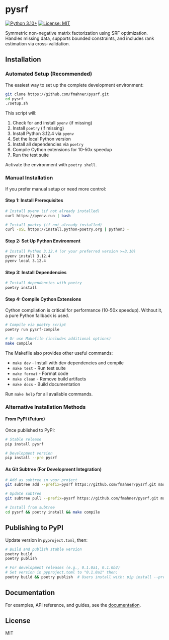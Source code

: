 # pysrf

[![Python 3.10+](https://img.shields.io/badge/python-3.10+-blue.svg)](https://www.python.org/downloads/)
[![License: MIT](https://img.shields.io/badge/License-MIT-yellow.svg)](https://opensource.org/licenses/MIT)

Symmetric non-negative matrix factorization using SRF optimization. Handles missing data, supports bounded constraints, and includes rank estimation via cross-validation.

## Installation

### Automated Setup (Recommended)

The easiest way to set up the complete development environment:

```bash
git clone https://github.com/fmahner/pysrf.git
cd pysrf
./setup.sh
```

This script will:
1. Check for and install `pyenv` (if missing)
2. Install `poetry` (if missing)
3. Install Python 3.12.4 via `pyenv`
4. Set the local Python version
5. Install all dependencies via `poetry`
6. Compile Cython extensions for 10-50x speedup
7. Run the test suite

Activate the environment with `poetry shell`.

### Manual Installation

If you prefer manual setup or need more control:

#### Step 1: Install Prerequisites

```bash
# Install pyenv (if not already installed)
curl https://pyenv.run | bash

# Install poetry (if not already installed)
curl -sSL https://install.python-poetry.org | python3 -
```

#### Step 2: Set Up Python Environment

```bash
# Install Python 3.12.4 (or your preferred version >=3.10)
pyenv install 3.12.4
pyenv local 3.12.4
```

#### Step 3: Install Dependencies

```bash
# Install dependencies with poetry
poetry install
```

#### Step 4: Compile Cython Extensions

Cython compilation is critical for performance (10-50x speedup). Without it, a pure Python fallback is used.

```bash
# Compile via poetry script
poetry run pysrf-compile

# Or use Makefile (includes additional options)
make compile
```

The Makefile also provides other useful commands:
- `make dev` - Install with dev dependencies and compile
- `make test` - Run test suite
- `make format` - Format code
- `make clean` - Remove build artifacts
- `make docs` - Build documentation

Run `make help` for all available commands.

### Alternative Installation Methods

#### From PyPI (Future)

Once published to PyPI:

```bash
# Stable release
pip install pysrf

# Development version
pip install --pre pysrf
```

#### As Git Subtree (For Development Integration)

```bash
# Add as subtree in your project
git subtree add --prefix=pysrf https://github.com/fmahner/pysrf.git master --squash

# Update subtree
git subtree pull --prefix=pysrf https://github.com/fmahner/pysrf.git master --squash

# Install from subtree
cd pysrf && poetry install && make compile
```

## Publishing to PyPI

Update version in `pyproject.toml`, then:

```bash
# Build and publish stable version
poetry build
poetry publish

# For development releases (e.g., 0.1.0a1, 0.1.0b2)
# Set version in pyproject.toml to "0.1.0a1" then:
poetry build && poetry publish  # Users install with: pip install --pre pysrf
```

## Documentation

For examples, API reference, and guides, see the [documentation](https://fmahner.github.io/pysrf/).

## License

MIT
